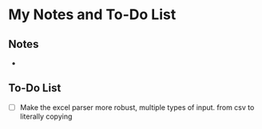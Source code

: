 # My Notes and To-Do List

## Notes

-

## To-Do List

- [ ] Make the excel parser more robust, multiple types of input. from csv to literally copying
